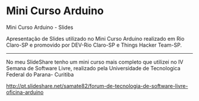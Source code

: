 Mini Curso Arduino
============

Mini Curso Arduino - Slides

Apresentação de Slides utilizado no Mini Curso Arduino 
realizado em Rio Claro-SP e promovido por 
DEV-Rio Claro-SP e Things Hacker Team-SP.

******************************************************************

No meu SlideShare tenho um mini curso mais completo que utilizei 
no IV Semana de Software Livre, realizado pela
Universidade de Tecnologica Federal do Parana- Curitiba

http://pt.slideshare.net/samate82/forum-de-tecnologia-de-software-livre-oficina-arduino

